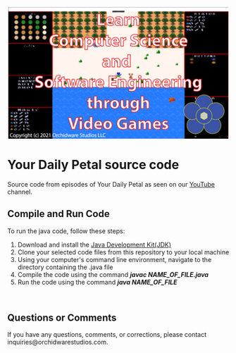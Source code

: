 <p align="center">
  <img src="header.png" width="500" title="Learn Computer Science and Software Engineering through Video Games">
</p>

<h1>Your Daily Petal source code</h1>
Source code from episodes of Your Daily Petal as seen on our <a href="https://www.youtube.com/channel/UCRA2JwDOgb1ysoa7DfSALqQ">YouTube</a> channel.

<br>

<h2>Compile and Run Code</h2>
To run the java code, follow these steps:
<ol>
    <li>Download and install the <a href="https://www.oracle.com/java/technologies/javase-downloads.html">Java Development Kit(JDK)</a></li>
    <li>Clone your selected code files from this repository to your local machine</li>
    <li>Using your computer's command line environment, navigate to the directory containing the .java file</li>
    <li>Compile the code using the command <b><i>javac NAME_OF_FILE.java</b></i></li>
    <li>Run the code using the command <b><i>java NAME_OF_FILE</b></i></li>
</ol>

<br>

<h2>Questions or Comments</h2>
If you have any questions, comments, or corrections, please contact inquiries@orchidwarestudios.com.
